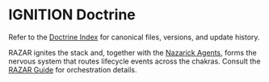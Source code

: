 # IGNITION Doctrine

Refer to the [Doctrine Index](../docs/doctrine_index.md) for canonical files, versions, and update history.

RAZAR ignites the stack and, together with the
[Nazarick Agents](../docs/nazarick_agents.md), forms the nervous system that
routes lifecycle events across the chakras. Consult the
[RAZAR Guide](../docs/RAZAR_GUIDE.md) for orchestration details.
